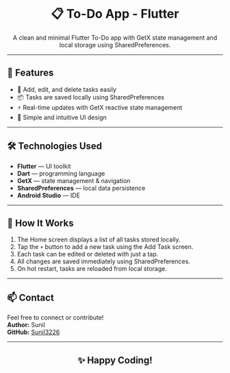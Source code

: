 <h1 align="center">📋 To-Do App - Flutter</h1>

<p align="center">
  A clean and minimal Flutter To-Do app with GetX state management and local storage using SharedPreferences.
</p>

---

<h2>🚀 Features</h2>

<ul>
  <li>📝 Add, edit, and delete tasks easily</li>
  <li>📦 Tasks are saved locally using SharedPreferences</li>
  <li>⚡ Real-time updates with GetX reactive state management</li>
  <li>🎯 Simple and intuitive UI design</li>
</ul>

---

<h2>🛠️ Technologies Used</h2>

<ul>
  <li><strong>Flutter</strong> — UI toolkit</li>
  <li><strong>Dart</strong> — programming language</li>
  <li><strong>GetX</strong> — state management & navigation</li>
  <li><strong>SharedPreferences</strong> — local data persistence</li>
  <li><strong>Android Studio</strong> — IDE</li>
</ul>

---

<h2>📱 How It Works</h2>

<ol>
  <li>The Home screen displays a list of all tasks stored locally.</li>
  <li>Tap the <code>+</code> button to add a new task using the Add Task screen.</li>
  <li>Each task can be edited or deleted with just a tap.</li>
  <li>All changes are saved immediately using SharedPreferences.</li>
  <li>On hot restart, tasks are reloaded from local storage.</li>
</ol>

---

<h2>📫 Contact</h2>

<p>
  Feel free to connect or contribute!
  <br />
  <strong>Author:</strong> Sunil  
  <br />
  <strong>GitHub:</strong> <a href="https://github.com/Sunil3226" target="_blank">Sunil3226</a>
</p>

---

<h2 align="center">✨ Happy Coding!</h2>
